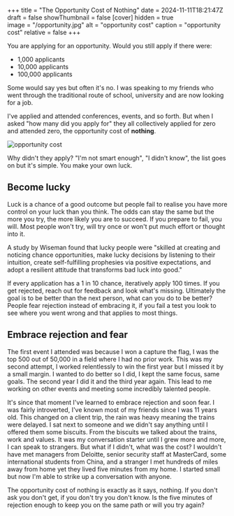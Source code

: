 +++
title = "The Opportunity Cost of Nothing"
date = 2024-11-11T18:21:47Z
draft = false
showThumbnail = false 
[cover]
hidden = true         
image = "/opportunity.jpg"
alt = "opportunity cost"
caption = "opportunity cost"
relative = false
+++

You are applying for an opportunity.
Would you still apply if there were:
- 1,000 applicants
- 10,000 applicants
- 100,000 applicants

Some would say yes but often it's no. I was speaking to my friends who went through the traditional route of school, university and are now looking for a job.

I've applied and attended conferences, events, and so forth. But when I asked "how many did you apply for" they all collectively applied for zero and attended zero, the opportunity cost of **nothing**.

![opportunity cost](/5e046e4c-9130-45e9-ab80-6e29795350c7.webp)

Why didn't they apply? "I'm not smart enough", "I didn't know", the list goes on but it's simple. You make your own luck.

## Become lucky

Luck is a chance of a good outcome but people fail to realise you have more control on your luck than you think. The odds can stay the same but the more you try, the more likely you are to succeed. If you prepare to fail, you will. Most people won't try, will try once or won't put much effort or thought into it. 

A study by Wiseman found that lucky people were "skilled at creating and noticing chance opportunities, make lucky decisions by listening to their intuition, create self-fulfilling prophesies via positive expectations, and adopt a resilient attitude that transforms bad luck into good."

If every application has a 1 in 10 chance, iteratively apply 100 times. If you get rejected, reach out for feedback and look what's missing. Ultimately the goal is to be better than the next person, what can you do to be better? People fear rejection instead of embracing it, if you fail a test you look to see where you went wrong and that applies to most things.

## Embrace rejection and fear

The first event I attended was because I won a capture the flag, I was the top 500 out of 50,000 in a field where I had no prior work. This was my second attempt, I worked relentlessly to win the first year but I missed it by a small margin. I wanted to do better so I did, I kept the same focus, same goals. The second year I did it and the third year again. This lead to me working on other events and meeting some incredibly talented people.

It's since that moment I've learned to embrace rejection and soon fear. I was fairly introverted, I've known most of my friends since I was 11 years old. This changed on a client trip, the rain was heavy meaning the trains were delayed. I sat next to someone and we didn't say anything until I offered them some biscuits. From the biscuits we talked about the trains, work and values. It was my conversation starter until I grew more and more, I can speak to strangers. But what if I didn't, what was the cost? I wouldn't have met managers from Deloitte, senior security staff at MasterCard, some international students from China, and a stranger I met hundreds of miles away from home yet they lived five minutes from my home. I started small but now I'm able to strike up a conversation with anyone.

The opportunity cost of nothing is exactly as it says, nothing. If you don't ask you don't get, if you don't try you don't know. Is the five minutes of rejection enough to keep you on the same path or will you try again?
